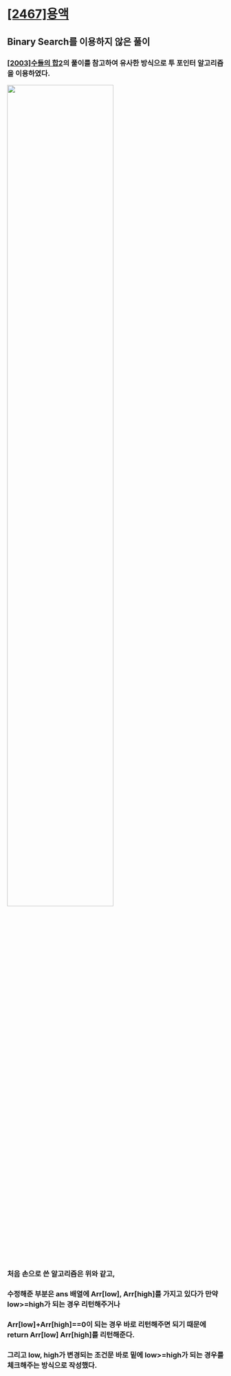 # [[2467]용액](https://www.acmicpc.net/problem/2467)

## Binary Search를 이용하지 않은 풀이
### [[2003]수들의 합2](https://github.com/bosl95/Algorithm/tree/master/BINARY%20SEARCH/%5B2003%5D%EC%88%98%EB%93%A4%EC%9D%98%ED%95%A92)의 풀이를 참고하여 유사한 방식으로 투 포인터 알고리즘을 이용하였다.<br>

<image src="https://lh6.googleusercontent.com/azJ6JvDYjj7D0d0raalGbNZXQNcYATRPhHXceDO43f3_EDGQYYqP4HVsjN81Vr3jmvsA5TjSfG0xmXOx-pKnRKuBBl8GcqC7o0YgOGDAAhV7dyf9y43CIBAQxONU9UYoyN9bbgJ2" width="70%">

### 처음 손으로 쓴 알고리즘은 위와 같고, <br>
### 수정해준 부분은 ans 배열에 Arr[low], Arr[high]를 가지고 있다가 만약 low>=high가 되는 경우 리턴해주거나<br>
### Arr[low]+Arr[high]==0이 되는 경우 바로 리턴해주면 되기 때문에 return Arr[low] Arr[high]를 리턴해준다.<br>
### 그리고 low, high가 변경되는 조건문 바로 밑에 low>=high가 되는 경우를 체크해주는 방식으로 작성했다.